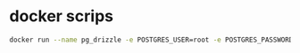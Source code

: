 # docker scrips

```bash
docker run --name pg_drizzle -e POSTGRES_USER=root -e POSTGRES_PASSWORD=root -e POSTGRES_DB=pg_drizzle -p 5432:5432 -d postgres:latest
```
